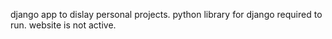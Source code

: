 django app to dislay personal projects. 
python library for django required to run.
website is not active. 
